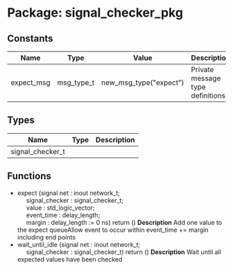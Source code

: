 # Package: signal_checker_pkg

## Constants

| Name       | Type       | Value                   | Description                      |
| ---------- | ---------- | ----------------------- | -------------------------------- |
| expect_msg | msg_type_t |  new_msg_type("expect") | Private message type definitions |
## Types

| Name             | Type | Description |
| ---------------- | ---- | ----------- |
| signal_checker_t |      |             |
## Functions
- expect <font id="function_arguments">(signal net : inout network_t;<br><span style="padding-left:20px"> signal_checker : signal_checker_t;<br><span style="padding-left:20px"> value : std_logic_vector;<br><span style="padding-left:20px"> event_time : delay_length;<br><span style="padding-left:20px"> margin : delay_length := 0 ns) </font> <font id="function_return">return ()</font>
**Description**
Add one value to the expect queueAllow event to occur within event_time += margin including end points
- wait_until_idle <font id="function_arguments">(signal net : inout network_t;<br><span style="padding-left:20px"> signal_checker : signal_checker_t) </font> <font id="function_return">return ()</font>
**Description**
Wait until all expected values have been checked
